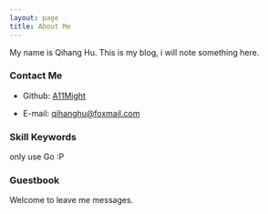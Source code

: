 ```yaml
---
layout: page
title: About Me
---
```


My name is Qihang Hu. This is my blog, i will note something here.

### Contact Me

- Github: [A11Might](https://github.com/A11Might)


- E-mail: [qihanghu@foxmail.com](mailto:qihanghu@foxmail.com)


### Skill Keywords

only use Go :P

### Guestbook

Welcome to leave me messages.